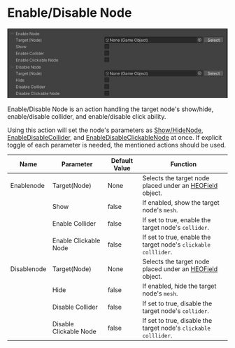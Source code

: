 # Enable/Disable Node

![EnableDisableNode](img/EnableDisableNode_1.jpg)

Enable/Disable Node is an action handling the target node's show/hide, enable/disable collider, and enable/disable click ability.

Using this action will set the node's parameters as [Show/HideNode](ShowHideNode.md), [EnableDisableCollider](./EnableDisableCollider.md), and [EnableDisableClickableNode](./EnableDisableClickableNode.md) at once. If explicit toggle of each parameter is needed, the mentioned actions should be used.

| Name | Parameter | Default Value | Function |
| ---- | ---- | ---- | ---- |
| Enablenode | Target(Node) | None | Selects the target node placed under an [HEOField](../../HEOComponents/HEOField.md) object. |
|  | Show | false | If enabled, show the target node's `mesh`. |
|  | Enable Collider | false | If set to true, enable the target node's `collider`. |
|  | Enable Clickable Node | false | If set to true, enable the target node's `clickable colllider`. |
| Disablenode | Target(Node) | None |  Selects the target node placed under an [HEOField](../../HEOComponents/HEOField.md) object. |
|  | Hide | false | If enabled, hide the target node's `mesh`. |
|  | Disable Collider| false | If set to true, disable the target node's `collider`. |
|  | Disable Clickable Node | false | If set to true, disable the target node's `clickable colllider`. |
